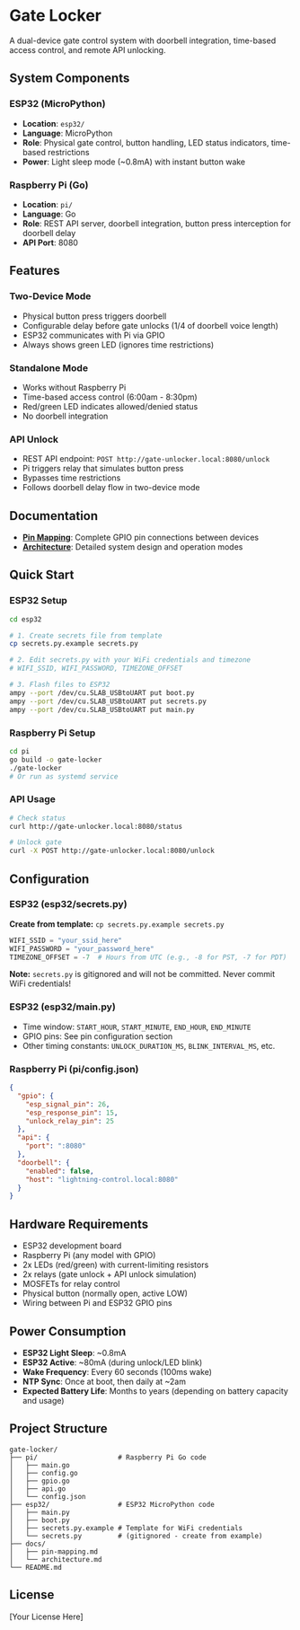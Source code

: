 # Gate Locker

A dual-device gate control system with doorbell integration, time-based access control, and remote API unlocking.

## System Components

### ESP32 (MicroPython)
- **Location**: `esp32/`
- **Language**: MicroPython
- **Role**: Physical gate control, button handling, LED status indicators, time-based restrictions
- **Power**: Light sleep mode (~0.8mA) with instant button wake

### Raspberry Pi (Go)
- **Location**: `pi/`
- **Language**: Go
- **Role**: REST API server, doorbell integration, button press interception for doorbell delay
- **API Port**: 8080

## Features

### Two-Device Mode
- Physical button press triggers doorbell
- Configurable delay before gate unlocks (1/4 of doorbell voice length)
- ESP32 communicates with Pi via GPIO
- Always shows green LED (ignores time restrictions)

### Standalone Mode
- Works without Raspberry Pi
- Time-based access control (6:00am - 8:30pm)
- Red/green LED indicates allowed/denied status
- No doorbell integration

### API Unlock
- REST API endpoint: `POST http://gate-unlocker.local:8080/unlock`
- Pi triggers relay that simulates button press
- Bypasses time restrictions
- Follows doorbell delay flow in two-device mode

## Documentation

- **[Pin Mapping](docs/pin-mapping.md)**: Complete GPIO pin connections between devices
- **[Architecture](docs/architecture.md)**: Detailed system design and operation modes

## Quick Start

### ESP32 Setup
```bash
cd esp32

# 1. Create secrets file from template
cp secrets.py.example secrets.py

# 2. Edit secrets.py with your WiFi credentials and timezone
# WIFI_SSID, WIFI_PASSWORD, TIMEZONE_OFFSET

# 3. Flash files to ESP32
ampy --port /dev/cu.SLAB_USBtoUART put boot.py
ampy --port /dev/cu.SLAB_USBtoUART put secrets.py
ampy --port /dev/cu.SLAB_USBtoUART put main.py
```

### Raspberry Pi Setup
```bash
cd pi
go build -o gate-locker
./gate-locker
# Or run as systemd service
```

### API Usage
```bash
# Check status
curl http://gate-unlocker.local:8080/status

# Unlock gate
curl -X POST http://gate-unlocker.local:8080/unlock
```

## Configuration

### ESP32 (esp32/secrets.py)
**Create from template:** `cp secrets.py.example secrets.py`

```python
WIFI_SSID = "your_ssid_here"
WIFI_PASSWORD = "your_password_here"
TIMEZONE_OFFSET = -7  # Hours from UTC (e.g., -8 for PST, -7 for PDT)
```

**Note:** `secrets.py` is gitignored and will not be committed. Never commit WiFi credentials!

### ESP32 (esp32/main.py)
- Time window: `START_HOUR`, `START_MINUTE`, `END_HOUR`, `END_MINUTE`
- GPIO pins: See pin configuration section
- Other timing constants: `UNLOCK_DURATION_MS`, `BLINK_INTERVAL_MS`, etc.

### Raspberry Pi (pi/config.json)
```json
{
  "gpio": {
    "esp_signal_pin": 26,
    "esp_response_pin": 15,
    "unlock_relay_pin": 25
  },
  "api": {
    "port": ":8080"
  },
  "doorbell": {
    "enabled": false,
    "host": "lightning-control.local:8080"
  }
}
```

## Hardware Requirements

- ESP32 development board
- Raspberry Pi (any model with GPIO)
- 2x LEDs (red/green) with current-limiting resistors
- 2x relays (gate unlock + API unlock simulation)
- MOSFETs for relay control
- Physical button (normally open, active LOW)
- Wiring between Pi and ESP32 GPIO pins

## Power Consumption

- **ESP32 Light Sleep**: ~0.8mA
- **ESP32 Active**: ~80mA (during unlock/LED blink)
- **Wake Frequency**: Every 60 seconds (100ms wake)
- **NTP Sync**: Once at boot, then daily at ~2am
- **Expected Battery Life**: Months to years (depending on battery capacity and usage)

## Project Structure

```
gate-locker/
├── pi/                    # Raspberry Pi Go code
│   ├── main.go
│   ├── config.go
│   ├── gpio.go
│   ├── api.go
│   └── config.json
├── esp32/                 # ESP32 MicroPython code
│   ├── main.py
│   ├── boot.py
│   ├── secrets.py.example # Template for WiFi credentials
│   └── secrets.py         # (gitignored - create from example)
├── docs/
│   ├── pin-mapping.md
│   └── architecture.md
└── README.md
```

## License

[Your License Here]
